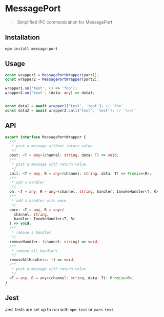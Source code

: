 # MessagePort

> Simplified IPC communication for MessagePort.

## Installation

```shell
npm install message-port
```

## Usage

```typescript
const wrapper1 = MessagePortWrapper(port1);
const wrapper2 = MessagePortWrapper(port2);

wrapper1.on('test', () => 'foo');
wrapper2.on('test', (data: any) => data);


const data1 = await wrapper1('test', 'test'); // 'foo'
const data2 = await wrapper2.call('test', 'test'); // 'test'
```

## API

```typescript
export interface MessagePortWrapper {
  /**
   * post a message without return value
   */
  post: <T = any>(channel: string, data: T) => void;
  /**
   * post a message with return value
   */
  call: <T = any, R = any>(channel: string, data: T) => Promise<R>;
  /**
   * add a handler
   */
  on: <T = any, R = any>(channel: string, handler: InvokeHandler<T, R>) => void;
  /**
   * add a handler with once
   */
  once: <T = any, R = any>(
    channel: string,
    handler: InvokeHandler<T, R>
  ) => void;
  /**
   * remove a handler
   */
  removeHandler: (channel: string) => void;
  /**
   * remove all handlers
   */
  removeAllHandlers: () => void;
  /**
   * post a message with return value
   */
  <T = any, R = any>(channel: string, data: T): Promise<R>;
}
```

## Jest

Jest tests are set up to run with `npm test` or `yarn test`.
